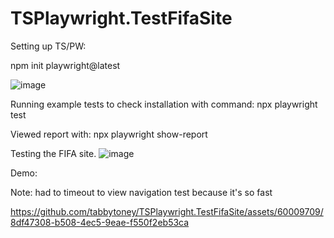 # TSPlaywright.TestFifaSite

Setting up TS/PW:

npm init playwright@latest

![image](https://github.com/tabbytoney/TSPlaywright.TestFifaSite/assets/60009709/12fdea4f-d1a6-475e-94e4-32f80b0a11ac)

Running example tests to check installation with command: npx playwright test

Viewed report with: npx playwright show-report

Testing the FIFA site. 
![image](https://github.com/tabbytoney/TSPlaywright.TestFifaSite/assets/60009709/8d1500b5-5c05-43fe-a41e-6556d47823b8)

Demo:

Note: had to timeout to view navigation test because it's so fast

https://github.com/tabbytoney/TSPlaywright.TestFifaSite/assets/60009709/8df47308-b508-4ec5-9eae-f550f2eb53ca

